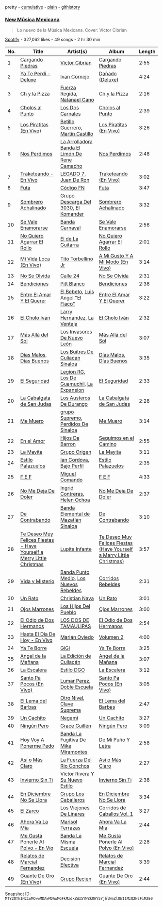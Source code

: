 pretty - [cumulative](/playlists/cumulative/37i9dQZF1DX6Adf5JEwIPs.md) - [plain](/playlists/plain/37i9dQZF1DX6Adf5JEwIPs) - [githistory](https://github.githistory.xyz/mackorone/spotify-playlist-archive/blob/main/playlists/plain/37i9dQZF1DX6Adf5JEwIPs)

### [New Música Mexicana](https://open.spotify.com/playlist/37i9dQZF1DX6Adf5JEwIPs)

> Lo nuevo de la Música Mexicana\. Cover: Victor Cibrian

[Spotify](https://open.spotify.com/user/spotify) - 327,062 likes - 49 songs - 2 hr 30 min

| No. | Title | Artist(s) | Album | Length |
|---|---|---|---|---|
| 1 | [Cargando Piedras](https://open.spotify.com/track/2UjPnCrGVhtnLGVfZ27jgc) | [Victor Cibrian](https://open.spotify.com/artist/1iXdpCz3AeLEAvzqeNodt8) | [Cargando Piedras](https://open.spotify.com/album/2Z7e1CJ88hnq2tu47vK207) | 2:55 |
| 2 | [Ya Te Perdí \- Deluxe](https://open.spotify.com/track/4Nvm7kFymlxLeF5Qd69nuB) | [Ivan Cornejo](https://open.spotify.com/artist/6PH3FLQAxtqYy46Zv08bpV) | [Dañado \(Deluxe\)](https://open.spotify.com/album/7dFnP4kqkS8va6P0UiVKaW) | 4:24 |
| 3 | [Ch y la Pizza](https://open.spotify.com/track/1ySH55O0zbQBR77q8wQEyn) | [Fuerza Regida](https://open.spotify.com/artist/0ys2OFYzWYB5hRDLCsBqxt), [Natanael Cano](https://open.spotify.com/artist/0elWFr7TW8piilVRYJUe4P) | [Ch y la Pizza](https://open.spotify.com/album/6VaUzblJhXxcLimTzdImEa) | 2:16 |
| 4 | [Cholos al Punto](https://open.spotify.com/track/7knvkQS97TeGHM4MdoohpB) | [Los Dos Carnales](https://open.spotify.com/artist/25UNJbwGZSQKvz5cPLWlv3) | [Cholos al Punto](https://open.spotify.com/album/2cPLZSwKE24J1sZLqzoIg1) | 2:39 |
| 5 | [Los Piratitas \(En Vivo\)](https://open.spotify.com/track/6nRj2PrDyGyKIz964KK4eG) | [Betillo Guerrero](https://open.spotify.com/artist/0OtTjzw8SQkRaGzpTNvu1y), [Martin Castillo](https://open.spotify.com/artist/7cTBwZEDfYdYu1ti31AgPw) | [Los Piratitas \(En Vivo\)](https://open.spotify.com/album/6f7KY61tzg61KZq8Ac46dK) | 3:26 |
| 6 | [Nos Perdimos](https://open.spotify.com/track/3HU3xpciIxqfEZ6P8CznZY) | [La Arrolladora Banda El Limón De Rene Camacho](https://open.spotify.com/artist/5bSfBBCxY8QAk4Pifveisz) | [Nos Perdimos](https://open.spotify.com/album/536ir6fCRb02qJbAKF2GmR) | 2:48 |
| 7 | [Traketeando \- En Vivo](https://open.spotify.com/track/6hKJLUCgTWYt989CLMbxOW) | [LEGADO 7](https://open.spotify.com/artist/7yCGrS6Xh3UngvY6Ad5sMJ), [Juan De Ron](https://open.spotify.com/artist/3yrMnFLhmMGBW37Nse1VQl) | [Traketeando \(En Vivo\)](https://open.spotify.com/album/2L0MqXft3PsJGmM8kuOrTL) | 3:02 |
| 8 | [Futa](https://open.spotify.com/track/3k8ZHRvvYdt43N3cow7by7) | [Código FN](https://open.spotify.com/artist/4A4qYy2jK9DDN1OHV0nLkH) | [Futa](https://open.spotify.com/album/1QGOI3dxR9K7kc5VacVVU8) | 3:47 |
| 9 | [Sombrero Achalinado](https://open.spotify.com/track/0Nvo5oAGeplQlgxXwuy5yP) | [Grupo Descarga Del 3030](https://open.spotify.com/artist/7b5a0FZafkLHB56YkKZHAL), [El Komander](https://open.spotify.com/artist/2wC90WSKQd0BvdxJZ0mObr) | [Sombrero Achalinado](https://open.spotify.com/album/4vHf2D9FxJGXWpmQvQcddk) | 3:32 |
| 10 | [Se Vale Enamorarse](https://open.spotify.com/track/6NTXZw3p7QaAVSXKhGxL0z) | [Banda Carnaval](https://open.spotify.com/artist/6LOvxDn71T0wWhCDNcXcUj) | [Se Vale Enamorarse](https://open.spotify.com/album/23yO6kyqh39DCb7PM4UyIY) | 2:56 |
| 11 | [No Quiero Agarrar El Rollo](https://open.spotify.com/track/5cM3YFGrnT7EdFNW4kPWv6) | [El de La Guitarra](https://open.spotify.com/artist/0LIyZkH7LLbsA9T4YwUnEk) | [No Quiero Agarrar El Rollo](https://open.spotify.com/album/46KXJipvIK5dbK6PyltADi) | 2:01 |
| 12 | [Mi Vida Loca \(En Vivo\)](https://open.spotify.com/track/7aK2daugUrfDh30K0VoRTN) | [Tito Torbellino Jr](https://open.spotify.com/artist/0dXXFVCw0LKzmHFrTLUaQJ) | [A Mi Gusto Y A Mi Modo \(En Vivo\)](https://open.spotify.com/album/4cThWfy0cFSqd3spQc7EVj) | 3:14 |
| 13 | [No Se Olvida](https://open.spotify.com/track/7xgF8ki6syas9lOkszRPQY) | [Calle 24](https://open.spotify.com/artist/6dLuQ5qXxIuWc5urxfIiZR) | [No Se Olvida](https://open.spotify.com/album/4tdUTR78ErKcQcXPownp9v) | 2:31 |
| 14 | [Bendiciones](https://open.spotify.com/track/6HtWP5RHvO8AWB4xsEKB1w) | [Pitt Blanco](https://open.spotify.com/artist/30gIMGuXt3QKpyVQHhJc8o) | [Bendiciones](https://open.spotify.com/album/1eAFlgi3qKbjssVgp63HAd) | 2:38 |
| 15 | [Entre El Amar Y El Querer](https://open.spotify.com/track/5SvFpAJFgnuVzGX7TeK5CS) | [El Bebeto](https://open.spotify.com/artist/1YhMWppPt9RVODKD1KCs7W), [Luis Angel "El Flaco"](https://open.spotify.com/artist/4kJ2OBSNasUA4yOT5NCfCl) | [Entre El Amar Y El Querer](https://open.spotify.com/album/2k9WSDU5yDudkeNsmxqnz5) | 3:22 |
| 16 | [El Cholo Iván](https://open.spotify.com/track/6oHt0BPaAep4m7AJtzxFHa) | [Larry Hernández](https://open.spotify.com/artist/6djNDzSg08mnh2Ayoh6Ovn), [La Ventaja](https://open.spotify.com/artist/6tmdudtl1wM5WwTIqZX0WD) | [El Cholo Iván](https://open.spotify.com/album/6A6KHpAfTwBWr2CQbbVKVL) | 2:32 |
| 17 | [Más Allá del Sol](https://open.spotify.com/track/2xyeOaVeK23xPnPbIQBgqr) | [Los Invasores De Nuevo León](https://open.spotify.com/artist/5CGtBYmVPeLhI1kM2Fn9Gv) | [Más Allá del Sol](https://open.spotify.com/album/45YoqZu4GRmh2C63eFCx8U) | 3:07 |
| 18 | [Días Malos, Días Buenos](https://open.spotify.com/track/3aMKvZX4SXG87tRx1ZReBD) | [Los Buitres De Culiacan Sinaloa](https://open.spotify.com/artist/535ap2f16rTOKTMPTkvbGB) | [Días Malos, Días Buenos](https://open.spotify.com/album/0hVXOztLUo03eMmfqqcrOd) | 3:35 |
| 19 | [El Seguridad](https://open.spotify.com/track/7azyuzk4kcnvorjP63qj8h) | [Legion RG](https://open.spotify.com/artist/0V10XqRWsn8EGBwzCVAE7V), [Los De Guamuchil](https://open.spotify.com/artist/3ognMXS3PJq2gCkzReq4bE), [La Expansion](https://open.spotify.com/artist/3TMPTLwsdt24hPu8TActJN) | [El Seguridad](https://open.spotify.com/album/5oY7kYH2GC2bhqBzStsfSM) | 2:33 |
| 20 | [La Cabalgata de San Judas](https://open.spotify.com/track/556HUE8wvrUKHfkg6uk3p0) | [Los Austeros De Durango](https://open.spotify.com/artist/3R6Kbe18UcjsGkBGWElC51) | [La Cabalgata de San Judas](https://open.spotify.com/album/3cQZlfVxAB3lICkd17FMbR) | 2:28 |
| 21 | [Me Muero](https://open.spotify.com/track/2mLkhK3qmTTY4rqPNSL1MM) | [grupo Supremo](https://open.spotify.com/artist/28PAmAcVXy6KjhpJSyfx5C), [Perdidos De Sinaloa](https://open.spotify.com/artist/6LNlfExL1VfbLmpkVfg4N9) | [Me Muero](https://open.spotify.com/album/0jZKTI03q6GVOKLUtWluW3) | 3:14 |
| 22 | [En el Amor](https://open.spotify.com/track/0WIhHBTmfXQg9hQwOAtvki) | [Hijos De Barron](https://open.spotify.com/artist/32YGQsNtuwyobFFnn8ikpe) | [Seguimos en el Camino](https://open.spotify.com/album/16Rtqei3aggy7d53ZEDdmr) | 2:55 |
| 23 | [La Mayita](https://open.spotify.com/track/20Psvw7THjQraYp3ZYZmgZ) | [Grupo Origen](https://open.spotify.com/artist/3Ubb7uWOUwy2ahz3qu21C7) | [La Mayita](https://open.spotify.com/album/6WZppGIUWPEYQSZiRMVEHl) | 3:11 |
| 24 | [Estilo Palazuelos](https://open.spotify.com/track/0XYMZS9FTl0MSPUaZkDqmF) | [Ian Cordova](https://open.spotify.com/artist/69DtJEq8LQ02KB06wynzuh), [Bajo Perfil](https://open.spotify.com/artist/04CzckYeljqT6be7fR954D) | [Estilo Palazuelos](https://open.spotify.com/album/6HsO8c5hUFWSxr0C4zuCLC) | 2:35 |
| 25 | [F E F](https://open.spotify.com/track/2pjYzSOQSiAw8xzjwDrJ74) | [Miguel Comando](https://open.spotify.com/artist/25RePYVNbbmWn4IuJoxxvm) | [F E F](https://open.spotify.com/album/6fBY0FGZiYYiE5bUFcNfMe) | 4:33 |
| 26 | [No Me Deja De Doler](https://open.spotify.com/track/2P77G1ApHDmnOzEbk8C6jn) | [Ingrid Contreras](https://open.spotify.com/artist/1NsmuNapGgs4tbrQ0rI9By), [Helen Ochoa](https://open.spotify.com/artist/7oFVQdInQWD7GQRgWxSiHD) | [No Me Deja De Doler](https://open.spotify.com/album/3TbFDaU2et83hjIMXpeBlJ) | 2:37 |
| 27 | [De Contrabando](https://open.spotify.com/track/2zqXLfquExNxvTFHJ0rTYS) | [Banda Elemental de Mazatlán Sinaloa](https://open.spotify.com/artist/0amZxQw9VoE1GcLXsqPnjz) | [De Contrabando](https://open.spotify.com/album/36JsrcOarKHcXhEeXIboOv) | 3:10 |
| 28 | [Te Deseo Muy Felices Fiestas \- Have Yourself a Merry Little Christmas](https://open.spotify.com/track/4A1hU6E70LLwHowQH8CEyv) | [Lupita Infante](https://open.spotify.com/artist/6tljZS5Y8cTsYagpA2pBpJ) | [Te Deseo Muy Felices Fiestas \(Have Yourself a Merry Little Christmas\)](https://open.spotify.com/album/5jGysGd2338AcYE2ia0JHC) | 3:57 |
| 29 | [Vida y Misterio](https://open.spotify.com/track/3JuGzhvUuxcRnjHfx6ApOc) | [Banda Punto Medio](https://open.spotify.com/artist/1e52HdTL1PMcFUdmbs5uvP), [Los Nuevos Rebeldes](https://open.spotify.com/artist/3OFZZxPrO2uYjDVglqTwEr) | [Corridos Rebeldes](https://open.spotify.com/album/0nXl0czqqsConjXiIUT5Ot) | 2:31 |
| 30 | [Un Rato](https://open.spotify.com/track/0iej2fZX8h0bzPg46JgtwG) | [Christian Nava](https://open.spotify.com/artist/4ykQDHQarNbuhmYt8YB3W0) | [Un Rato](https://open.spotify.com/album/1DiTGpSzog7O7bWo6BzrBC) | 3:01 |
| 31 | [Ojos Marrones](https://open.spotify.com/track/72r7hWLpQKk4UTYjpqsN7T) | [Los Hijos Del Pueblo](https://open.spotify.com/artist/35hWST2f8cTTFbGzQZzGTZ) | [Ojos Marrones](https://open.spotify.com/album/2s5p7xLJWfAwlq7wGz0gFh) | 3:00 |
| 32 | [El Odio de Dos Hermanos](https://open.spotify.com/track/2olmXV3gmwLypUiYw9PzN5) | [LOS DOS DE TAMAULIPAS](https://open.spotify.com/artist/77Zc5MMUIMJriEDAcaDspi) | [El Odio de Dos Hermanos](https://open.spotify.com/album/6NEgXGVEyE8XJtp1l8flsJ) | 2:54 |
| 33 | [Hasta El Día De Hoy \- En Vivo](https://open.spotify.com/track/6NwYyRMf0y0g6hOsitO1Ex) | [Marián Oviedo](https://open.spotify.com/artist/2hZUx50u5WartzUyQcEGci) | [Volumen 2](https://open.spotify.com/album/0qKcVvwYT8omzgJOV5XODe) | 4:00 |
| 34 | [Ya Te Borre](https://open.spotify.com/track/6CuhjVivHt5R6xzYP4ihBX) | [GiGi](https://open.spotify.com/artist/4EK7mMUmKiGrNRC2ap3Dg8) | [Ya Te Borre](https://open.spotify.com/album/58wwBMmZnRmESQ4C5tXy4p) | 3:25 |
| 35 | [Angel de la Mañana](https://open.spotify.com/track/7HrEQfqiyiNNIRF1kdBl8n) | [La Edición de Culiacán](https://open.spotify.com/artist/14DIWXxTBoAzGJNsAFvNWU) | [Angel de la Mañana](https://open.spotify.com/album/20b5btLDnMOwL0X1uBMnKp) | 3:07 |
| 36 | [La Escalera](https://open.spotify.com/track/0IOq4GGtpzqSAHaL1DKd4z) | [Estilo DGO](https://open.spotify.com/artist/61nSRCP4FEIxRssDLk2yC4) | [La Escalera](https://open.spotify.com/album/6u1OmCGUQr9GvvOot3l91b) | 3:12 |
| 37 | [Santo Pa Pocos \(En Vivo\)](https://open.spotify.com/track/7lf9fCiMjhMkq3P9o4VLB6) | [Lumar Perez](https://open.spotify.com/artist/0m8RPY3jufvoZY1p48TbRb), [Doble Escuela](https://open.spotify.com/artist/7foktGM5Z2trQ3waJKkid7) | [Santo Pa Pocos \(En Vivo\)](https://open.spotify.com/album/00t3fI79ZOx49L40Lnb8YM) | 3:05 |
| 38 | [El Lema del Barbas](https://open.spotify.com/track/4tsQW89PubYxiNuJqddvRh) | [Otro Nivel](https://open.spotify.com/artist/2dCsNoreGt2dkckeSrszzp), [Clave Suprema](https://open.spotify.com/artist/6qJpXwgejXZxqmYIQJB7AK) | [El Lema del Barbas](https://open.spotify.com/album/3jJNpXVf3IvDrhq60aLH1C) | 2:47 |
| 39 | [Un Cachito](https://open.spotify.com/track/1pS3RTbYZ1jdCpcmupxTfg) | [Negami](https://open.spotify.com/artist/2NSP557TgNwneGnhiZpNzG) | [Un Cachito](https://open.spotify.com/album/4B38ch6bvRxAucmDn3XIQl) | 3:27 |
| 40 | [Ningún Pero](https://open.spotify.com/track/34drpn3wwgOnotfh6BHxEb) | [Grace Guillén](https://open.spotify.com/artist/04K92Tg6ryvoyNj1Xju6rD) | [Ningún Pero](https://open.spotify.com/album/3K5b9SrlpBbPE55TARnzOH) | 3:09 |
| 41 | [Hoy Voy A Ponerme Pedo](https://open.spotify.com/track/3RQm9PrP6lw5xGOzpER6QH) | [Banda La Fugitiva De Mike Miramontes](https://open.spotify.com/artist/20lftkHSXXaaNVpe3Y2W2J) | [De Mi Puño Y Letra](https://open.spotify.com/album/68Y56CJ9RdR7RQuEGdefqA) | 2:58 |
| 42 | [Así o Más Claro](https://open.spotify.com/track/40V0xBxz1XpFeLJ1ydL45o) | [La Fuerza Del Rio Conchos](https://open.spotify.com/artist/2LVTPteFX5eBb9Me5M6hOc) | [Así o Más Claro](https://open.spotify.com/album/64D45KTNfwECrgPQ0EZkIl) | 2:27 |
| 43 | [Invierno Sin Ti](https://open.spotify.com/track/7gpm5EF806HtJyTrusxG4q) | [Victor Rivera Y Su Nuevo Estilo](https://open.spotify.com/artist/7zVsiZeDlFW2J0rp9fPrI4) | [Invierno Sin Ti](https://open.spotify.com/album/0zXZv5HGPVNzGkXsmsv2e8) | 2:38 |
| 44 | [En Diciembre No Se Llora](https://open.spotify.com/track/12Ud1OO05XKPxplfanjXAV) | [Grupo Los Caballeros](https://open.spotify.com/artist/5Nyw7PGLzZg1zOMUgstdWI) | [En Diciembre No Se Llora](https://open.spotify.com/album/1wzu7Xepipr8mUFY7ypH3F) | 3:34 |
| 45 | [El Zarco](https://open.spotify.com/track/68fOaOvXciQ8wx8qV7S2K9) | [Los Viejones De Linares](https://open.spotify.com/artist/48f1Wox7CUiX1nDfzgonjW) | [Corridos de Caballos Vol\. 1](https://open.spotify.com/album/4sgrFe0nncNtWmcJOPgtO5) | 3:27 |
| 46 | [Ahora Va La Mía](https://open.spotify.com/track/0CEublugofmBX9a2RKoxjq) | [Marisol Terrazas](https://open.spotify.com/artist/3PRQE4Qyt7YF67ElSNxYok) | [Ahora Va La Mía](https://open.spotify.com/album/6oqlFEjgYbCrsMBPiH0NID) | 2:44 |
| 47 | [Me Gusta Ponerle Al Polvo \- En Vio](https://open.spotify.com/track/2fDqJQHHnJF0SEd8T2Bpze) | [Banda La Misma Escuela](https://open.spotify.com/artist/6XWNbAQkiHTJz46yFENY43) | [Me Gusta Ponerle Al Polvo \(En Vivo\)](https://open.spotify.com/album/1ipJIc1FGRFSL9UX5YeK9P) | 2:28 |
| 48 | [Relatos de Marcial Fernandez](https://open.spotify.com/track/2HygqhP9VYGMRhVMCVzgi3) | [Decisión Efectiva](https://open.spotify.com/artist/7jqo8rAIJ9fnfC3ZfAIWmV) | [Relatos de Marcial Fernandez](https://open.spotify.com/album/1VSPY0MmLHvUiburrQnVN9) | 3:39 |
| 49 | [Guante De Oro \(En Vivo\)](https://open.spotify.com/track/02XNS7RaaLJBnMsQTp0acl) | [Grupo Recien](https://open.spotify.com/artist/4Nnqw0OjHeZHdVOIDUx2br) | [Guante De Oro \(En Vivo\)](https://open.spotify.com/album/2gJRz793sNJyl5IGNzq5PX) | 2:44 |

Snapshot ID: `MTY2OTk1NzIwMCwwMDAwMDAwMGFkMzdkZWI5YWZkOWY5YjhlNmZlOWI1MzQ2NzFiM2E0`
